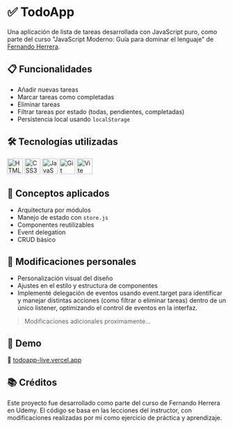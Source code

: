 # ✅ TodoApp

Una aplicación de lista de tareas desarrollada con JavaScript puro, como parte del curso "JavaScript Moderno: Guía para dominar el lenguaje" de [Fernando Herrera](https://www.udemy.com/user/550c38655ec11/).

## 📋 Funcionalidades

- Añadir nuevas tareas
- Marcar tareas como completadas
- Eliminar tareas
- Filtrar tareas por estado (todas, pendientes, completadas)
- Persistencia local usando `localStorage`

## 🛠️ Tecnologías utilizadas

<p align="left">
 <a href="https://developer.mozilla.org/en-US/docs/Glossary/HTML5" target="_blank" rel="noopener noreferrer"><img src="https://raw.githubusercontent.com/danielcranney/readme-generator/main/public/icons/skills/html5-colored.svg" width="36" height="36" alt="HTML5" /></a>
<a href="https://www.w3.org/TR/CSS/#css" target="_blank" rel="noopener noreferrer"><img src="https://raw.githubusercontent.com/danielcranney/readme-generator/main/public/icons/skills/css3-colored.svg" width="36" height="36" alt="CSS3" /></a>
<a href="https://developer.mozilla.org/en-US/docs/Web/JavaScript" target="_blank" rel="noopener noreferrer"><img src="https://raw.githubusercontent.com/danielcranney/readme-generator/main/public/icons/skills/javascript-colored.svg" width="36" height="36" alt="JavaScript" /></a>
<a href="https://git-scm.com/" target="_blank" rel="noopener noreferrer"><img src="https://www.svgrepo.com/show/452210/git.svg" width="36" height="36" alt="Git" /></a>
<a href="https://vite.dev/guide/" target="_blank" rel="noopener noreferrer"><img src="https://logospng.org/download/vite-js/vite-js-4096-logo.png" width="36" height="36" alt="Vite" /></a>

## 🧠 Conceptos aplicados

- Arquitectura por módulos
- Manejo de estado con `store.js`
- Componentes reutilizables
- Event delegation
- CRUD básico

## 🔧 Modificaciones personales

- Personalización visual del diseño
- Ajustes en el estilo y estructura de componentes
- Implementé delegación de eventos usando event.target para identificar y manejar distintas acciones (como filtrar o eliminar tareas) dentro de un único listener, optimizando el control de eventos en la interfaz.

>Modificaciones adicionales proximamente...

## 🚀 Demo

🔗 [todoapp-live.vercel.app](https://danjrh24.github.io/TodoApp/)

## 📚 Créditos

Este proyecto fue desarrollado como parte del curso de Fernando Herrera en Udemy. El código se basa en las lecciones del instructor, con modificaciones realizadas por mí como ejercicio de práctica y aprendizaje.
